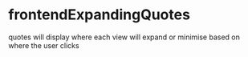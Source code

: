 # frontendExpandingQuotes
quotes will display where each view will expand or minimise based on where the user clicks
